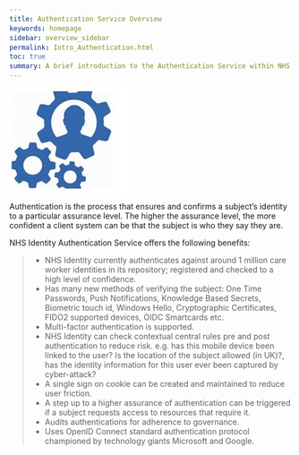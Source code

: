 ```yaml
---
title: Authentication Service Overview
keywords: homepage
sidebar: overview_sidebar
permalink: Intro_Authentication.html
toc: true
summary: A brief introduction to the Authentication Service within NHS Identity Service.
---
```



![Authentication image](images/IntroAuthenticationService.JPG)


Authentication is the process that ensures and confirms a subject’s identity to a particular assurance level. The higher the assurance level, the more confident a client system can be that the subject is who they say they are. 

NHS Identity Authentication Service offers the following benefits:

> * NHS Identity currently authenticates against around 1 million care worker identities in its repository; registered and checked to a high level of confidence.
> * Has many new methods of verifying the subject: One Time Passwords, Push Notifications, Knowledge Based Secrets, Biometric touch id, Windows Hello, Cryptographic Certificates, FIDO2 supported devices, OIDC Smartcards etc.
> * Multi-factor authentication is supported.
> * NHS Identity can check contextual central rules pre and post authentication to reduce risk. e.g. has this mobile device been linked to the user? Is the location of the subject allowed (in UK)?, has the identity information for this user ever been captured by cyber-attack?
> * A single sign on cookie can be created and maintained to reduce user friction.
> * A step up to a higher assurance of authentication can be triggered if a subject requests access to resources that require it.
> * Audits authentications for adherence to governance.
> * Uses OpenID Connect standard authentication protocol championed by technology giants Microsoft and Google.
